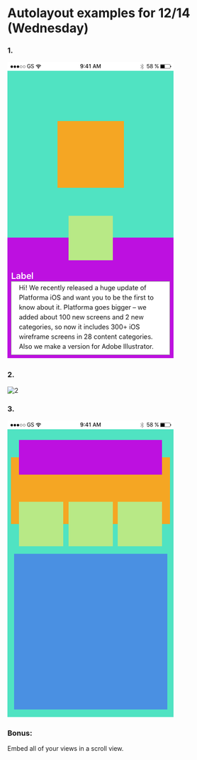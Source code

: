 # Autolayout examples for 12/14 (Wednesday)

### 1. 
![1](../Images/day2_example1.png)

### 2. 
![2](../Image/day2_example2.png)

### 3. 
![3](../Images/day2_example3.png)

### Bonus: 
Embed all of your views in a scroll view. 
